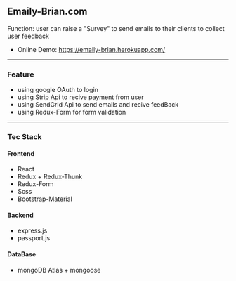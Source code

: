 ## Emaily-Brian.com
Function: user can raise a "Survey" to
send emails to their clients to collect user feedback
 - Online Demo: https://emaily-brian.herokuapp.com/
----
### Feature
 - using google OAuth to login
 - using Strip Api to recive payment from user
 - using SendGrid Api to send emails and recive feedBack
 - using Redux-Form for form validation
---
### Tec Stack
 #### Frontend
  - React
  - Redux + Redux-Thunk
  - Redux-Form
  - Scss
  - Bootstrap-Material
 #### Backend
  - express.js
  - passport.js
 #### DataBase
  - mongoDB Atlas + mongoose